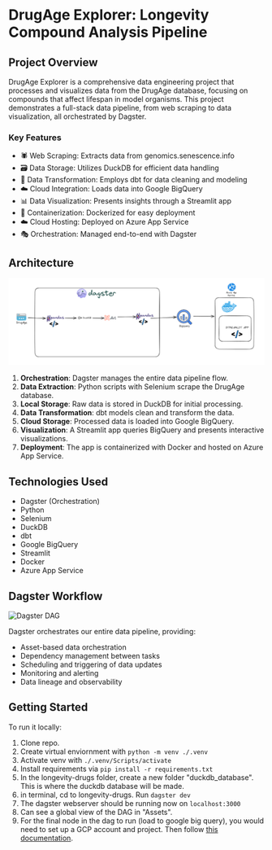 # DrugAge Explorer: Longevity Compound Analysis Pipeline

## Project Overview

DrugAge Explorer is a comprehensive data engineering project that processes and visualizes data from the DrugAge database, focusing on compounds that affect lifespan in model organisms. This project demonstrates a full-stack data pipeline, from web scraping to data visualization, all orchestrated by Dagster.

### Key Features

- 🕷️ Web Scraping: Extracts data from genomics.senescence.info
- 🗃️ Data Storage: Utilizes DuckDB for efficient data handling
- 🧹 Data Transformation: Employs dbt for data cleaning and modeling
- ☁️ Cloud Integration: Loads data into Google BigQuery
- 📊 Data Visualization: Presents insights through a Streamlit app
- 🐳 Containerization: Dockerized for easy deployment
- ☁️ Cloud Hosting: Deployed on Azure App Service
- 🎭 Orchestration: Managed end-to-end with Dagster

## Architecture

![Architecture Diagram](images/architecture.png)

1. **Orchestration**: Dagster manages the entire data pipeline flow.
2. **Data Extraction**: Python scripts with Selenium scrape the DrugAge database.
3. **Local Storage**: Raw data is stored in DuckDB for initial processing.
4. **Data Transformation**: dbt models clean and transform the data.
5. **Cloud Storage**: Processed data is loaded into Google BigQuery.
6. **Visualization**: A Streamlit app queries BigQuery and presents interactive visualizations.
7. **Deployment**: The app is containerized with Docker and hosted on Azure App Service.

## Technologies Used

- Dagster (Orchestration)
- Python
- Selenium
- DuckDB
- dbt
- Google BigQuery
- Streamlit
- Docker
- Azure App Service

## Dagster Workflow

![Dagster DAG](images/dagster-dag.png.png)

Dagster orchestrates our entire data pipeline, providing:
- Asset-based data orchestration
- Dependency management between tasks
- Scheduling and triggering of data updates
- Monitoring and alerting
- Data lineage and observability

## Getting Started

To run it locally: 
1. Clone repo.
2. Create virtual enviornment with `python -m venv ./.venv`
3. Activate venv with `./.venv/Scripts/activate`
4. Install requirements via `pip install -r requirements.txt`
5. In the longevity-drugs folder, create a new folder "duckdb_database". This is where the duckdb database will be made.
6. in terminal, cd to longevity-drugs. Run `dagster dev`
7. The dagster webserver should be running now on `localhost:3000`
8. Can see a global view of the DAG in "Assets".
9. For the final node in the dag to run (load to google big query), you would need to set up a GCP account and project. Then follow [this documentation](https://docs.dagster.io/integrations/bigquery/using-bigquery-with-dagster#option-1-using-the-bigquery-resource). 


